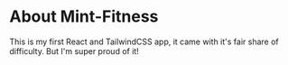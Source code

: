 # About Mint-Fitness

This is my first React and TailwindCSS app, it came with it's fair share of difficulty. But I'm super proud of it!
